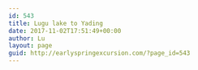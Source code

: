 ```yaml
---
id: 543
title: Lugu lake to Yading
date: 2017-11-02T17:51:49+00:00
author: Lu
layout: page
guid: http://earlyspringexcursion.com/?page_id=543
---
```

